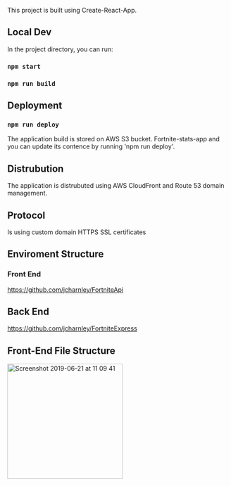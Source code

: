 This project is built using Create-React-App. 

## Local Dev

In the project directory, you can run:

### `npm start`

### `npm run build`

## Deployment

### `npm run deploy`

The application build is stored on AWS S3 bucket. Fortnite-stats-app and you can update its contence by running 'npm run deploy'.

## Distrubution 

The application is distrubuted using AWS CloudFront and Route 53 domain management.

## Protocol 

Is using custom domain HTTPS SSL certificates 

## Enviroment Structure

### Front End   

https://github.com/jcharnley/FortniteApi

## Back End   

https://github.com/jcharnley/FortniteExpress

## Front-End File Structure

<img width="262" alt="Screenshot 2019-06-21 at 11 09 41" src="https://user-images.githubusercontent.com/25176118/59915939-c01f1f80-9415-11e9-955b-eedaf2ead4d7.png">

